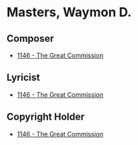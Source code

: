 # Masters, Waymon D.

## Composer

- [1146 - The Great Commission](/hymns/1146.md)

## Lyricist

- [1146 - The Great Commission](/hymns/1146.md)

## Copyright Holder

- [1146 - The Great Commission](/hymns/1146.md)

